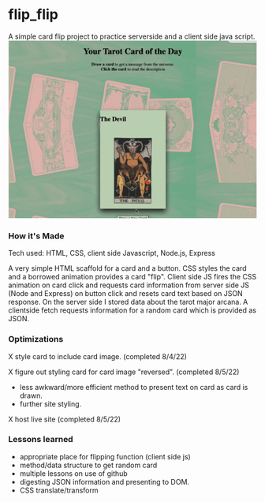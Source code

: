 # flip_flip

A simple card flip project to practice serverside and a client side java script. 
![screen recording of tarot flip website](public/img/gifflip.gif)


### How it's Made
Tech used: HTML, CSS, client side Javascript, Node.js, Express

A very simple HTML scaffold for a card and a button. CSS styles the card and a borrowed animation provides a card "flip". Client side JS fires the CSS animation on card click and requests card information from server side JS (Node and Express) on button click and resets card text based on JSON response. On the server side I stored data about the tarot major arcana. A clientside fetch requests information for a random card which is provided as JSON. 

### Optimizations
X style card to include card image. (completed 8/4/22)

X figure out styling card for card image "reversed". (completed 8/5/22)
- less awkward/more efficient method to present text on card as card is drawn.
- further site styling.
 
 X host live site (completed 8/5/22)

### Lessons learned
- appropriate place for flipping function (client side js)
- method/data structure to get random card
- multiple lessons on use of github
- digesting JSON information and presenting to DOM.
- CSS translate/transform
